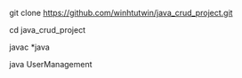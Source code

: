 git clone https://github.com/winhtutwin/java_crud_project.git
 
cd java_crud_project
 
javac *java
 
java UserManagement
